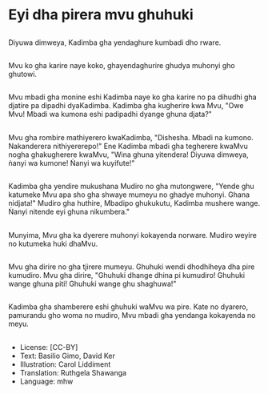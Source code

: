 # Eyi dha pirera mvu ghuhuki

##
Diyuwa dimweya, Kadimba gha yendaghure kumbadi dho rware.

##
Mvu ko gha karire naye koko, ghayendaghurire ghudya muhonyi gho ghutowi.

##
Mvu mbadi gha monine eshi Kadimba naye ko gha karire no pa dihudhi gha djatire pa dipadhi dyaKadimba. Kadimba gha kugherire kwa Mvu, "Owe Mvu! Mbadi wa kumona eshi padipadhi dyange ghuna djata?"

##
Mvu gha rombire mathiyerero kwaKadimba, "Dishesha. Mbadi na kumono. Nakanderera nithiyererepo!" Ene Kadimba mbadi gha tegherere kwaMvu nogha ghakugherere kwaMvu, "Wina ghuna yitendera! Diyuwa dimweya, ṅanyi wa kumone! Ṅanyi wa kuyifute!"

##
Kadimba gha yendire mukushana Mudiro no gha mutongwere, "Yende ghu katumeke Mvu apa sho gha shwaye mumeyu no ghadye muhonyi. Ghana nidjata!" Mudiro gha huthire, Mbadipo ghukukutu, Kadimba mushere wange. Ṅanyi nitende eyi ghuna nikumbera."

##
Munyima, Mvu gha ka dyerere muhonyi kokayenda norware. Mudiro weyire no kutumeka huki dhaMvu.

##
Mvu gha dirire no gha tjirere mumeyu. Ghuhuki wendi dhodhiheya dha pire kumudiro. Mvu gha dirire, "Ghuhuki dhange dhina pi kumudiro! Ghuhuki wange ghuna piti! Ghuhuki wange ghu shaghuwa!"

##
Kadimba gha shamberere eshi ghuhuki waMvu wa pire. Kate no dyarero, pamurandu gho woma no mudiro, Mvu mbadi gha yendanga kokayenda no meyu.

##
* License: [CC-BY]
* Text: Basilio Gimo, David Ker
* Illustration: Carol Liddiment
* Translation: Ruthgela Shawanga
* Language: mhw
